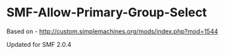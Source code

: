 SMF-Allow-Primary-Group-Select
==============================

Based on - http://custom.simplemachines.org/mods/index.php?mod=1544

Updated for SMF 2.0.4